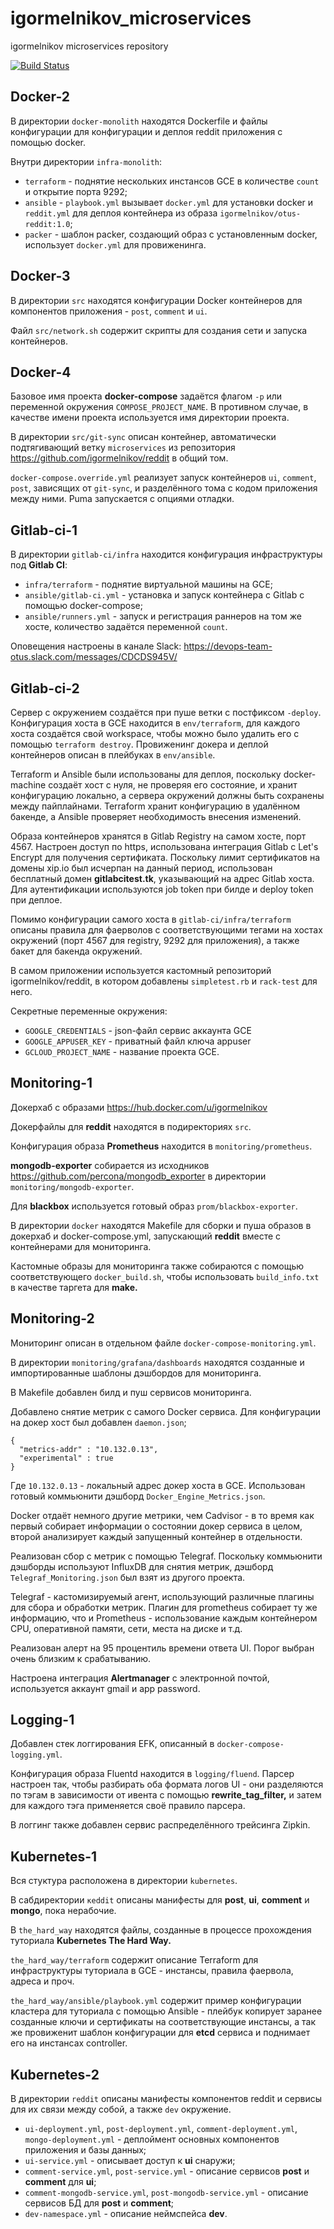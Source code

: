 # igormelnikov_microservices
igormelnikov microservices repository

[![Build Status](https://travis-ci.com/Otus-DevOps-2018-09/igormelnikov_microservices.svg?branch=kubernetes-2)](https://travis-ci.com/Otus-DevOps-2018-09/igormelnikov_microservices)

## Docker-2

В директории `docker-monolith` находятся Dockerfile и файлы конфигурации для конфигурации и деплоя reddit приложения с помощью docker.

Внутри директории `infra-monolith`:

 - `terraform` - поднятие нескольких инстансов GCE в количестве `count` и открытие порта 9292;
 - `ansible` - `playbook.yml` вызывает `docker.yml` для установки docker и `reddit.yml` для деплоя контейнера из образа `igormelnikov/otus-reddit:1.0`;
 - `packer` - шаблон packer, создающий образ с установленным docker, использует `docker.yml` для провиженинга.

## Docker-3

В директории `src` находятся конфигурации Docker контейнеров для компонентов приложения - `post`, `comment` и `ui`.

Файл `src/network.sh` содержит скрипты для создания сети и запуска контейнеров.

## Docker-4

Базовое имя проекта **docker-compose** задаётся флагом `-p` или переменной окружения `COMPOSE_PROJECT_NAME`. В противном случае, в качестве имени проекта используется имя директории проекта.

В директории `src/git-sync` описан контейнер, автоматически подтягивающий ветку `microservices` из репозитория https://github.com/igormelnikov/reddit в общий том.

`docker-compose.override.yml` реализует запуск контейнеров `ui`, `comment`, `post`, зависящих от `git-sync`, и разделённого тома с кодом приложения между ними. Puma запускается с опциями отладки.

## Gitlab-ci-1

В директории `gitlab-ci/infra` находится конфигурация инфраструктуры под **Gitlab CI**:

 - `infra/terraform` - поднятие виртуальной машины на GCE;
 - `ansible/gitlab-ci.yml` - установка и запуск контейнера с Gitlab с помощью docker-compose;
 - `ansible/runners.yml` - запуск и регистрация раннеров на том же хосте, количество задаётся переменной `count`.

 Оповещения настроены в канале Slack: https://devops-team-otus.slack.com/messages/CDCDS945V/

## Gitlab-ci-2

Сервер с окружением создаётся при пуше ветки с постфиксом `-deploy`. Конфигурация хоста в GCE находится в `env/terraform`, для каждого хоста создаётся свой workspace, чтобы можно было удалить его с помощью `terraform destroy`. Провиженинг докера и деплой контейнеров описан в плейбуках в `env/ansible`.

Terraform и Ansible были использованы для деплоя, поскольку docker-machine создаёт хост с нуля, не проверяя его состояние, и хранит конфигурацию локально, а сервера окружений должны быть сохранены между пайплайнами. Terraform хранит конфигурацию в удалённом бакенде, а Ansible проверяет необходимость внесения изменений.

Образа контейнеров хранятся в Gitlab Registry на самом хосте, порт 4567. Настроен доступ по https, использована интеграция Gitlab с Let's Encrypt для получения сертификата. Поскольку лимит сертификатов на домены xip.io был исчерпан на данный период, использован бесплатный домен **gitlabcitest.tk**, указывающий на адрес Gitlab хоста. Для аутентификации используются job token при билде и deploy token при деплое.

Помимо конфигурации самого хоста в `gitlab-ci/infra/terraform` описаны правила для фаерволов с соответствующими тегами на хостах окружений (порт 4567 для registry, 9292 для приложения), а также бакет для бакенда окружений.

В самом приложении используется кастомный репозиторий igormelnikov/reddit, в котором добавлены `simpletest.rb` и `rack-test` для него.

Секретные переменные окружения:

- `GOOGLE_CREDENTIALS` - json-файл сервис аккаунта GCE
- `GOOGLE_APPUSER_KEY` - приватный файл ключа appuser
- `GCLOUD_PROJECT_NAME` - название проекта GCE.

## Monitoring-1

Докерхаб с образами
https://hub.docker.com/u/igormelnikov

Докерфайлы для **reddit** находятся в подиректориях `src`.

Конфигурация образа **Prometheus** находится в `monitoring/prometheus`.

**mongodb-exporter** собирается из исходников https://github.com/percona/mongodb_exporter в директории `monitoring/mongodb-exporter`.

Для **blackbox** используется готовый образ `prom/blackbox-exporter`.

В директории `docker` находятся Makefile для сборки и пуша образов в докерхаб и docker-compose.yml, запускающий **reddit** вместе с контейнерами для мониторинга.

Кастомные образы для мониторинга также собираются с помощью соответствующего `docker_build.sh`, чтобы использовать `build_info.txt` в качестве таргета для **make.**

## Monitoring-2

Мониторинг описан в отдельном файле `docker-compose-monitoring.yml`.

В директории `monitoring/grafana/dashboards` находятся созданные и импортированные шаблоны дэшбордов для мониторинга.

В Makefile добавлен билд и пуш сервисов мониторинга.

Добавлено снятие метрик с самого Docker сервиса. Для конфигурации на докер хост был добавлен `daemon.json`;

```
{
  "metrics-addr" : "10.132.0.13",
  "experimental" : true
}
```

Где `10.132.0.13` - локальный адрес докер хоста в GCE. Использован готовый коммьюнити дэшборд `Docker_Engine_Metrics.json`.

Docker отдаёт немного другие метрики, чем Cadvisor - в то время как первый собирает информации о состоянии докер сервиса в целом, второй анализирует каждый запущенный контейнер в отдельности.

Реализован сбор с метрик с помощью Telegraf. Поскольку коммьюнити дэшборды используют InfluxDB для снятия метрик, дэшборд `Telegraf_Monitoring.json` был взят из другого проекта.

Telegraf - кастомизируемый агент, использующий различные плагины для сбора и обработки метрик. Плагин для prometheus собирает ту же информацию, что и Prometheus - использование каждым контейнером CPU, оперативной памяти, сети, места на диске и т.д.

Реализован алерт на 95 процентиль времени ответа UI. Порог выбран очень близким к срабатыванию.

Настроена интеграция **Alertmanager** с электронной почтой, используется аккаунт gmail и app password.

## Logging-1

Добавлен стек логгирования EFK, описанный в `docker-compose-logging.yml`.

Конфигурация образа Fluentd находится в `logging/fluend`. Парсер настроен так, чтобы разбирать оба формата логов UI - они разделяются по тэгам в зависимости от ивента с помощью **rewrite_tag_filter,** и затем для каждого тэга применяется своё правило парсера.

В логгинг также добавлен сервис распределённого трейсинга Zipkin.


## Kubernetes-1

Вся стуктура расположена в директории `kubernetes`.

В сабдиректории `кeddit` описаны манифесты для **post**, **ui**, **comment** и **mongo**, пока нерабочие.

В `the_hard_way` находятся файлы, созданные в процессе прохождения туториала **Kubernetes The Hard Way.**

`the_hard_way/terraform` содержит описание Terraform для инфраструктуры туториала в GCE - инстансы, правила фаервола, адреса и проч.

`the_hard_way/ansible/playbook.yml` содержит пример конфигурации кластера для туториала с помощью Ansible - плейбук копирует заранее созданные ключи и сертификаты на соответствующие инстансы, а так же провиженит шаблон конфигурации для **etcd** сервиса и поднимает его на инстансах controller.

## Kubernetes-2

В директории `reddit` описаны манифесты компонентов reddit и сервисы для их связи между собой, а также `dev` окружение.

 - `ui-deployment.yml`, `post-deployment.yml`, `comment-deployment.yml`, `mongo-deployment.yml` - деплоймент основных компонентов приложения и базы данных;
 - `ui-service.yml` - описывает доступ к **ui** снаружи;
 - `comment-service.yml`, `post-service.yml` - описание сервисов **post** и **comment** для **ui**;
 - `comment-mongodb-service.yml`, `post-mongodb-service.yml` - описание сервисов БД для **post** и **comment**;
 - `dev-namespace.yml` - описание неймспейса **dev**.
